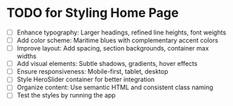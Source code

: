 # TODO for Styling Home Page

- [ ] Enhance typography: Larger headings, refined line heights, font weights
- [ ] Add color scheme: Maritime blues with complementary accent colors
- [ ] Improve layout: Add spacing, section backgrounds, container max widths
- [ ] Add visual elements: Subtle shadows, gradients, hover effects
- [ ] Ensure responsiveness: Mobile-first, tablet, desktop
- [ ] Style HeroSlider container for better integration
- [ ] Organize content: Use semantic HTML and consistent class naming
- [ ] Test the styles by running the app
